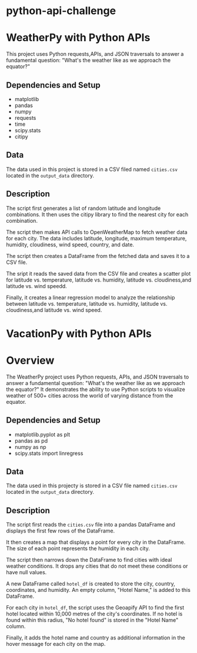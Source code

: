 # python-api-challenge

# WeatherPy with Python APIs

This project uses Python requests,APIs, and JSON traversals to answer a fundamental question: "What's the weather like as we approach the equator?"

## Dependencies and Setup

- matplotlib
- pandas
- numpy
- requests
- time
- scipy.stats
- citipy

## Data

The data used in this project is stored in a CSV filed named `cities.csv` located in the `output_data` directory.

## Description

The script first generates a list of random latitude and longitude combinations. It then uses the citipy library to find the nearest city for each combination.

The script then makes API calls to OpenWeatherMap to fetch weather data for each city. The data includes latitude, longitude, maximum temperature, humidity, cloudiness, wind speed, country, and date.

The script then creates a DataFrame from the fetched data and saves it to a CSV file.

The sript it reads the saved data from the CSV file and creates a scatter plot for latitude vs. temperature, latitude vs. humidity, latitude vs. cloudiness,and latitude vs. wind speedd.

Finally, it creates a linear regression model to analyze the relationship between latitude vs. temperature, latitude vs. humidity, latitude vs. cloudiness,and  latitude vs. wind speed.


# VacationPy with Python APIs
# Overview

The WeatherPy project uses Python requests, APIs, and JSON traversals to answer a fundamental question: "What's the weather like as we approach the equator?" It demonstrates the ability to use Python scripts to visualize weather of 500+ cities across the world of varying distance from the equator.

## Dependencies and Setup

- matplotlib.pyplot as plt
- pandas as pd
- numpy as np
- scipy.stats import linregress

## Data

The data used in this projecty is stored in a CSV file named `cities.csv` located in the `output_data` directory.

## Description

The script first reads the `cities.csv` file into a pandas DataFrame and displays the first few rows of the DataFrame.

It then creates a map that displays a point for every city in the DataFrame. The size of each point represents the humidity in each city.

The script then narrows down the DataFrame to find cities with ideal weather conditions. It drops any cities that do not meet these conditions or have null values.

A new DataFrame called `hotel_df` is created to store the city, country, coordinates, and humidity. An empty column, "Hotel Name," is added to this DataFrame.

For each city in `hotel_df`, the script uses the Geoapify API to find the first hotel located within 10,000 metres of the city's coordinates. If no hotel is found within this radius, "No hotel found" is stored in the "Hotel Name" column.

Finally, it adds the hotel name and country as additional information in the hover message for each city on the map.
